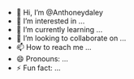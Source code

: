- 👋 Hi, I’m @Anthoneydaley
- 👀 I’m interested in ...
- 🌱 I’m currently learning ...
- 💞️ I’m looking to collaborate on ...
- 📫 How to reach me ...
- 😄 Pronouns: ...
- ⚡ Fun fact: ...

<!---
Anthoneydaley/Anthoneydaley is a ✨ special ✨ repository because its `README.md` (this file) appears on your GitHub profile.
You can click the Preview link to take a look at your changes.
--->
